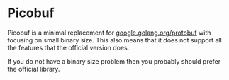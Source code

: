 # Picobuf

Picobuf is a minimal replacement for [google.golang.org/protobuf](https://github.com/protocolbuffers/protobuf-go) with focusing on small binary size. This also means that it does not support all the features that the official version does.

If you do not have a binary size problem then you probably should prefer the official library.